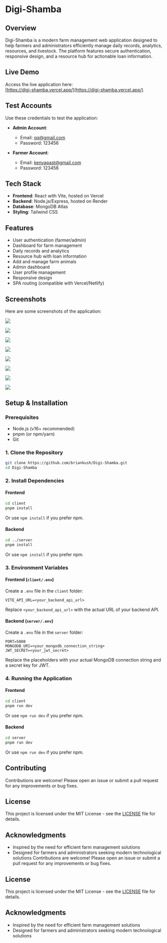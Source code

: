 # Digi-Shamba

## Overview
Digi-Shamba is a modern farm management web application designed to help farmers and administrators efficiently manage daily records, analytics, resources, and livestock. The platform features secure authentication, responsive design, and a resource hub for actionable loan information.

## Live Demo
Access the live application here:  
[https://digi-shamba.vercel.app/](https://digi-shamba.vercel.app/)

## Test Accounts
Use these credentials to test the application:

- **Admin Account**:
  - Email: qq@gmail.com
  - Password: 123456

- **Farmer Account**:
  - Email: kenyapast@gmail.com
  - Password: 123456

## Tech Stack
- **Frontend**: React with Vite, hosted on Vercel
- **Backend**: Node.js/Express, hosted on Render
- **Database**: MongoDB Atlas
- **Styling**: Tailwind CSS

## Features
- User authentication (farmer/admin)
- Dashboard for farm management
- Daily records and analytics
- Resource hub with loan information
- Add and manage farm animals
- Admin dashboard
- User profile management
- Responsive design
- SPA routing (compatible with Vercel/Netlify)

## Screenshots
Here are some screenshots of the application:

![](./images/screenshot(376).png)

![](./images/screenshot(377).png)

![](./images/screenshot(378).png)

![](./images/screenshot(379).png)

![](./images/screenshot(380).png)

![](./images/screenshot(381).png)

![](./images/screenshot(382).png)

![](./images/screenshot(383).png)

## Setup & Installation

### Prerequisites
- Node.js (v16+ recommended)
- pnpm (or npm/yarn)
- Git

### 1. Clone the Repository
```sh
git clone https://github.com/briankush/Digi-Shamba.git
cd Digi-Shamba
```

### 2. Install Dependencies

#### Frontend
```sh
cd client
pnpm install
```
Or use `npm install` if you prefer npm.

#### Backend
```sh
cd ../server
pnpm install
```
Or use `npm install` if you prefer npm.

### 3. Environment Variables

#### Frontend (`client/.env`)
Create a `.env` file in the `client` folder:

```
VITE_API_URL=<your_backend_api_url>
```
Replace `<your_backend_api_url>` with the actual URL of your backend API.

#### Backend (`server/.env`)
Create a `.env` file in the `server` folder:

```
PORT=5000
MONGODB_URI=<your_mongodb_connection_string>
JWT_SECRET=<your_jwt_secret>
```

Replace the placeholders with your actual MongoDB connection string and a secret key for JWT.

### 4. Running the Application

#### Frontend
```sh
cd client
pnpm run dev
```
Or use `npm run dev` if you prefer npm.

#### Backend
```sh
cd server
pnpm run dev
```
Or use `npm run dev` if you prefer npm.

## Contributing
Contributions are welcome! Please open an issue or submit a pull request for any improvements or bug fixes.

## License
This project is licensed under the MIT License - see the [LICENSE](LICENSE) file for details.

## Acknowledgments
- Inspired by the need for efficient farm management solutions
- Designed for farmers and administrators seeking modern technological solutions
Contributions are welcome! Please open an issue or submit a pull request for any improvements or bug fixes.

## License
This project is licensed under the MIT License - see the [LICENSE](LICENSE) file for details.

## Acknowledgments
- Inspired by the need for efficient farm management solutions
- Designed for farmers and administrators seeking modern technological solutions
